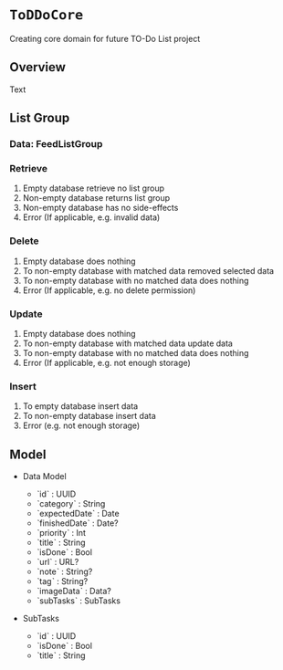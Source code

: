 # ``ToDDoCore``

Creating core domain for future TO-Do List project

## Overview

<!--@START_MENU_TOKEN@-->Text<!--@END_MENU_TOKEN@-->

## List Group

### Data: FeedListGroup

### Retrieve

1. Empty database retrieve no list group
2. Non-empty database returns list group
3. Non-empty database has no side-effects
4. Error (If applicable, e.g. invalid data)

### Delete

1. Empty database does nothing
2. To non-empty database with matched data removed selected data
3. To non-empty database with no matched data does nothing
4. Error (If applicable, e.g. no delete permission)

### Update

1. Empty database does nothing
2. To non-empty database with matched data update data
3. To non-empty database with no matched data does nothing
4. Error (If applicable, e.g. not enough storage)

### Insert

1. To empty database insert data
2. To non-empty database insert data
4. Error (e.g. not enough storage)

## Model

- Data Model
    - ˋidˋ : UUID
    - ˋcategoryˋ : String
    - ˋexpectedDateˋ : Date
    - ˋfinishedDateˋ : Date?
    - ˋpriorityˋ : Int
    - ˋtitleˋ : String
    - ˋisDoneˋ : Bool
    - ˋurlˋ : URL?
    - ˋnoteˋ : String?
    - ˋtagˋ : String?
    - ˋimageDataˋ : Data? 
    - ˋsubTasksˋ : SubTasks 

- SubTasks
    - ˋidˋ : UUID
    - ˋisDoneˋ : Bool
    - ˋtitleˋ :  String
